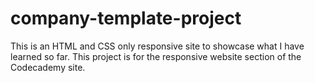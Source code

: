 # company-template-project
This is an HTML and CSS only responsive site to showcase what I have learned so far. This project is for the responsive website section of the Codecademy site.
